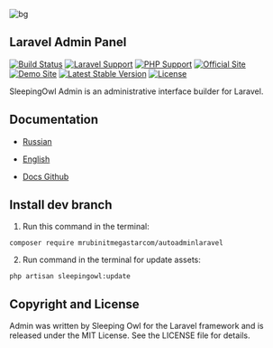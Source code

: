 ![bg](https://image.ibb.co/m7Bx0F/12.png)

## Laravel Admin Panel

[![Build Status](https://travis-ci.org/LaravelRUS/SleepingOwlAdmin.svg?branch=master)](https://travis-ci.org/LaravelRUS/SleepingOwlAdmin)
[![Laravel Support](https://img.shields.io/badge/Laravel-5.5--6.3-brightgreen.svg)]()
[![PHP Support](https://img.shields.io/badge/PHP-7.1.3+-brightgreen.svg)]()
[![Official Site](https://img.shields.io/badge/official-site-blue.svg)](https://sleepingowladmin.ru)
[![Demo Site](https://img.shields.io/badge/demo-site-blue.svg)](https://demo.sleepingowladmin.ru/)
[![Latest Stable Version](https://poser.pugx.org/laravelrus/sleepingowl/v/stable)](https://packagist.org/packages/laravelrus/sleepingowl)
[![License](https://poser.pugx.org/laravelrus/sleepingowl/license)](https://packagist.org/packages/laravelrus/sleepingowl)

SleepingOwl Admin is an administrative interface builder for Laravel.


## Documentation

* [Russian](http://sleepingowladmin.ru/#/ru/)
* [English](http://sleepingowladmin.ru/#/en/)

* [Docs Github](https://github.com/SleepingOwlAdmin/docs/tree/new)


## Install dev branch



  1. Run this command in the terminal:
  ```
  composer require mrubinitmegastarcom/autoadminlaravel
  ```
  2. Run command in the terminal for update assets:
  ```
  php artisan sleepingowl:update
  ```



## Copyright and License

Admin was written by Sleeping Owl for the Laravel framework and is released under the MIT License.
See the LICENSE file for details.

